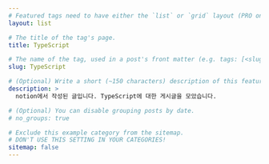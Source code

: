 ```yaml
---
# Featured tags need to have either the `list` or `grid` layout (PRO only).
layout: list

# The title of the tag's page.
title: TypeScript

# The name of the tag, used in a post's front matter (e.g. tags: [<slug>]).
slug: TypeScript

# (Optional) Write a short (~150 characters) description of this featured tag.
description: >
  notion에서 작성된 글입니다. TypeScript에 대한 게시글을 모았습니다.

# (Optional) You can disable grouping posts by date.
# no_groups: true

# Exclude this example category from the sitemap.
# DON'T USE THIS SETTING IN YOUR CATEGORIES!
sitemap: false
---
```

